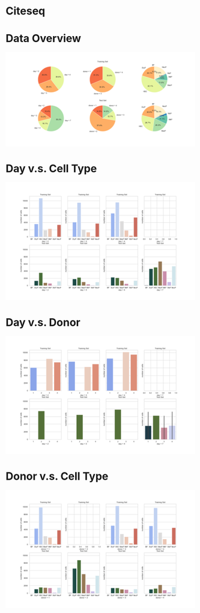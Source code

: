 # Citeseq

# Data Overview


<div align=center>
        <img src ="./image/1.0.png"/>  
</div>

# Day v.s. Cell Type

<div align=center>
        <img src ="./image/2.0.png"/>  
</div>

# Day v.s. Donor
<div align=center>
        <img src ="./image/3.0.png"/>  
</div>

# Donor v.s. Cell Type
<div align=center>
        <img src ="./image/4.0.png"/>  
</div>